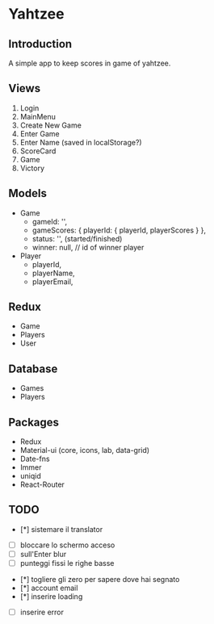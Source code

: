 # Yahtzee
## Introduction

A simple app to keep scores in game of yahtzee.

##  Views

1. Login
2. MainMenu
  1. Create New Game
  2. Enter Game
  3. Enter Name (saved in localStorage?)
3. ScoreCard
  1. Game
4. Victory

## Models

* Game
  * gameId: '',
  * gameScores: { playerId: { playerId, playerScores } },
  * status: '', (started/finished)
  * winner: null, // id of winner player
* Player
  * playerId,
  * playerName,
  * playerEmail,

## Redux

* Game
* Players
* User

## Database

* Games
* Players

## Packages

* Redux
* Material-ui (core, icons, lab, data-grid)
* Date-fns
* Immer
* uniqid
* React-Router

## TODO

- [*] sistemare il translator
- [ ] bloccare lo schermo acceso
- [ ] sull'Enter blur
- [ ] punteggi fissi le righe basse
- [*] togliere gli zero per sapere dove hai segnato 
- [*] account email
- [*] inserire loading 
- [ ] inserire error
